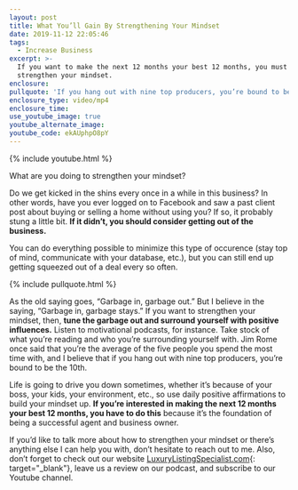 ```yaml
---
layout: post
title: What You’ll Gain By Strengthening Your Mindset
date: 2019-11-12 22:05:46
tags:
  - Increase Business
excerpt: >-
  If you want to make the next 12 months your best 12 months, you must
  strengthen your mindset.
enclosure:
pullquote: 'If you hang out with nine top producers, you’re bound to be the 10th.'
enclosure_type: video/mp4
enclosure_time:
use_youtube_image: true
youtube_alternate_image:
youtube_code: ekAUphpO8pY
---
```


{% include youtube.html %}

What are you doing to strengthen your mindset?

Do we get kicked in the shins every once in a while in this business? In other words, have you ever logged on to Facebook and saw a past client post about buying or selling a home without using you? If so, it probably stung a little bit. **If it didn’t, you should consider getting out of the business.&nbsp;**

You can do everything possible to minimize this type of occurence (stay top of mind, communicate with your database, etc.), but you can still end up getting squeezed out of a deal every so often.&nbsp;

{% include pullquote.html %}

As the old saying goes, “Garbage in, garbage out.” But I believe in the saying, “Garbage in, garbage stays.” If you want to strengthen your mindset, then, **tune the garbage out and surround yourself with positive influences.** Listen to motivational podcasts, for instance. Take stock of what you’re reading and who you’re surrounding yourself with. Jim Rome once said that you’re the average of the five people you spend the most time with, and I believe that if you hang out with nine top producers, you’re bound to be the 10th.&nbsp;

Life is going to drive you down sometimes, whether it’s because of your boss, your kids, your environment, etc., so use daily positive affirmations to build your mindset up. **If you’re interested in making the next 12 months your best 12 months, you have to do this** because it’s the foundation of being a successful agent and business owner.&nbsp;

If you’d like to talk more about how to strengthen your mindset or there’s anything else I can help you with, don’t hesitate to reach out to me. Also, don’t forget to check out our website [LuxuryListingSpecialist.com](https://luxurylistingspecialist.com/){: target="_blank"}, leave us a review on our podcast, and subscribe to our Youtube channel.&nbsp;<br>&nbsp;

&nbsp;